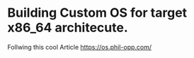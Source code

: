 # Building Custom OS for target x86_64 architecute.

Follwing this cool Article https://os.phil-opp.com/
